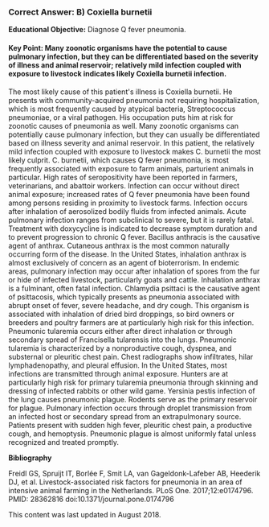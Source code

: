 
### Correct Answer: B) Coxiella burnetii 

**Educational Objective:** Diagnose Q fever pneumonia.

#### **Key Point:** Many zoonotic organisms have the potential to cause pulmonary infection, but they can be differentiated based on the severity of illness and animal reservoir; relatively mild infection coupled with exposure to livestock indicates likely Coxiella burnetii infection.

The most likely cause of this patient's illness is Coxiella burnetii. He presents with community-acquired pneumonia not requiring hospitalization, which is most frequently caused by atypical bacteria, Streptococcus pneumoniae, or a viral pathogen. His occupation puts him at risk for zoonotic causes of pneumonia as well. Many zoonotic organisms can potentially cause pulmonary infection, but they can usually be differentiated based on illness severity and animal reservoir. In this patient, the relatively mild infection coupled with exposure to livestock makes C. burnetii the most likely culprit. C. burnetii, which causes Q fever pneumonia, is most frequently associated with exposure to farm animals, parturient animals in particular. High rates of seropositivity have been reported in farmers, veterinarians, and abattoir workers. Infection can occur without direct animal exposure; increased rates of Q fever pneumonia have been found among persons residing in proximity to livestock farms. Infection occurs after inhalation of aerosolized bodily fluids from infected animals. Acute pulmonary infection ranges from subclinical to severe, but it is rarely fatal. Treatment with doxycycline is indicated to decrease symptom duration and to prevent progression to chronic Q fever.
Bacillus anthracis is the causative agent of anthrax. Cutaneous anthrax is the most common naturally occurring form of the disease. In the United States, inhalation anthrax is almost exclusively of concern as an agent of bioterrorism. In endemic areas, pulmonary infection may occur after inhalation of spores from the fur or hide of infected livestock, particularly goats and cattle. Inhalation anthrax is a fulminant, often fatal infection.
Chlamydia psittaci is the causative agent of psittacosis, which typically presents as pneumonia associated with abrupt onset of fever, severe headache, and dry cough. This organism is associated with inhalation of dried bird droppings, so bird owners or breeders and poultry farmers are at particularly high risk for this infection.
Pneumonic tularemia occurs either after direct inhalation or through secondary spread of Francisella tularensis into the lungs. Pneumonic tularemia is characterized by a nonproductive cough, dyspnea, and substernal or pleuritic chest pain. Chest radiographs show infiltrates, hilar lymphadenopathy, and pleural effusion. In the United States, most infections are transmitted through animal exposure. Hunters are at particularly high risk for primary tularemia pneumonia through skinning and dressing of infected rabbits or other wild game.
Yersinia pestis infection of the lung causes pneumonic plague. Rodents serve as the primary reservoir for plague. Pulmonary infection occurs through droplet transmission from an infected host or secondary spread from an extrapulmonary source. Patients present with sudden high fever, pleuritic chest pain, a productive cough, and hemoptysis. Pneumonic plague is almost uniformly fatal unless recognized and treated promptly.

**Bibliography**

Freidl GS, Spruijt IT, Borlée F, Smit LA, van Gageldonk-Lafeber AB, Heederik DJ, et al. Livestock-associated risk factors for pneumonia in an area of intensive animal farming in the Netherlands. PLoS One. 2017;12:e0174796. PMID: 28362816 doi:10.1371/journal.pone.0174796

This content was last updated in August 2018.